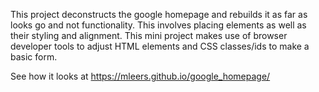 This project deconstructs the google homepage and rebuilds it as far as looks go and not functionality.  This involves placing elements as well as their styling and alignment.  This mini project makes use of browser developer tools to adjust HTML elements and CSS classes/ids to make a basic form. 

See how it looks at <https://mleers.github.io/google_homepage/>